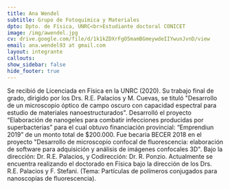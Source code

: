 ```yaml
---
title: Ana Wendel
subtitle: Grupo de Fotoquímica y Materiales
dpto: Dpto. de Física, UNRC<br>Estudiante doctoral CONICET
image: /img/awendel.jpg
cv: drive.google.com/file/d/1k1kZDXrFgO5mamBGmeywdeIIYwunJvnD/view
email: ana.wendel93 at gmail.com
layout: integrante
callouts:
show_sidebar: false
hide_footer: true
---
```


Se recibió de Licenciada en Física en la UNRC (2020). Su trabajo final de grado, dirigido por los Drs. R.E. Palacios y M. Cuevas, se tituló "Desarrollo de un microscopio óptico de campo oscuro con capacidad espectral para estudio de materiales nanoestructurados". 
Desarrolló el proyecto “Elaboración de nanogeles para combatir infecciones producidas por  superbacterias” para el cual obtuvo financiación provincial: “Emprendiun 2019” de un monto total de $200.000. Fue becaria BECER 2018 en el proyecto "Desarrollo de microscopio confocal de fluorescencia: elaboración de software para adquisición y análisis de imágenes confocales 3D". Bajo la dirección: Dr. R.E. Palacios, y Codirección: Dr. R. Ponzio. 
Actualmente se encuentra realizando el doctorado en Física bajo la dirección de los Drs. R.E. Palacios y F. Stefani. (Tema: Partículas de polímeros conjugados para nanoscopías de fluorescencia). 

